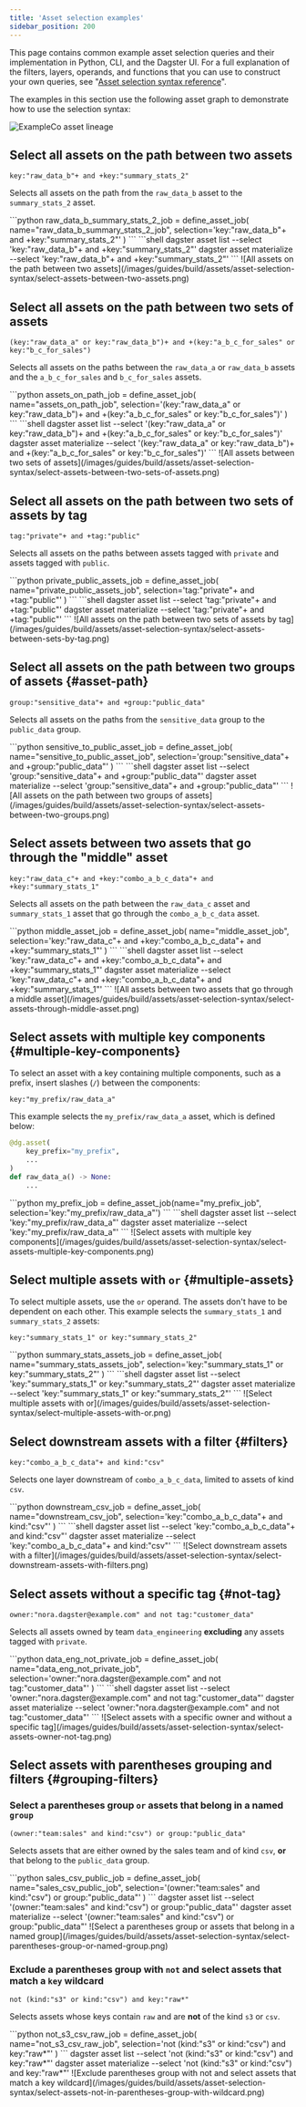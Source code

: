 ```yaml
---
title: 'Asset selection examples'
sidebar_position: 200
---
```


This page contains common example asset selection queries and their implementation in Python, CLI, and the Dagster UI. For a full explanation of the filters, layers, operands, and functions that you can use to construct your own queries, see "[Asset selection syntax reference](reference)".

The examples in this section use the following asset graph to demonstrate how to use the selection syntax:

![ExampleCo asset lineage](/images/guides/build/assets/asset-selection-syntax/exampleco-global-asset-lineage.png)

## Select all assets on the path between two assets

```shell
key:"raw_data_b"+ and +key:"summary_stats_2"
```

Selects all assets on the path from the `raw_data_b` asset to the `summary_stats_2` asset.

<Tabs groupId="examples">
    <TabItem value="python" label="Python">
    ```python
    raw_data_b_summary_stats_2_job = define_asset_job(
        name="raw_data_b_summary_stats_2_job", selection='key:"raw_data_b"+ and +key:"summary_stats_2"'
    )
    ```
    </TabItem>
    <TabItem value="cli" label="CLI">
    ```shell
    dagster asset list --select 'key:"raw_data_b"+ and +key:"summary_stats_2"'
    dagster asset materialize --select 'key:"raw_data_b"+ and +key:"summary_stats_2"'
    ```
    </TabItem>
    <TabItem value="dagster-ui" label="Dagster UI">
    ![All assets on the path between two assets](/images/guides/build/assets/asset-selection-syntax/select-assets-between-two-assets.png)
    </TabItem>
</Tabs>

## Select all assets on the path between two sets of assets

```shell
(key:"raw_data_a" or key:"raw_data_b")+ and +(key:"a_b_c_for_sales" or key:"b_c_for_sales")
```

Selects all assets on the paths between the `raw_data_a` or `raw_data_b` assets and the `a_b_c_for_sales` and `b_c_for_sales` assets.

<Tabs groupId="examples">
    <TabItem value="python" label="Python">
    ```python
    assets_on_path_job = define_asset_job(
        name="assets_on_path_job", selection='(key:"raw_data_a" or key:"raw_data_b")+ and +(key:"a_b_c_for_sales" or key:"b_c_for_sales")'
    )
    ```
    </TabItem>
    <TabItem value="cli" label="CLI">
    ```shell
    dagster asset list --select '(key:"raw_data_a" or key:"raw_data_b")+ and +(key:"a_b_c_for_sales" or key:"b_c_for_sales")'
    dagster asset materialize --select '(key:"raw_data_a" or key:"raw_data_b")+ and +(key:"a_b_c_for_sales" or key:"b_c_for_sales")'
    ```
    </TabItem>
    <TabItem value="dagster-ui" label="Dagster UI">
    ![All assets between two sets of assets](/images/guides/build/assets/asset-selection-syntax/select-assets-between-two-sets-of-assets.png)
    </TabItem>
</Tabs>

## Select all assets on the path between two sets of assets by tag

```shell
tag:"private"+ and +tag:"public"
```

Selects all assets on the paths between assets tagged with `private` and assets tagged with `public`.

<Tabs groupId="examples">
    <TabItem value="python" label="Python">
    ```python
    private_public_assets_job = define_asset_job(
        name="private_public_assets_job", selection='tag:"private"+ and +tag:"public"'
    )
    ```
    </TabItem>
    <TabItem value="cli" label="CLI">
    ```shell
    dagster asset list --select 'tag:"private"+ and +tag:"public"'
    dagster asset materialize --select 'tag:"private"+ and +tag:"public"'
    ```
    </TabItem>
    <TabItem value="dagster-ui" label="Dagster UI">
    ![All assets on the path between two sets of assets by tag](/images/guides/build/assets/asset-selection-syntax/select-assets-between-sets-by-tag.png)
    </TabItem>
</Tabs>

## Select all assets on the path between two groups of assets \{#asset-path}

```shell
group:"sensitive_data"+ and +group:"public_data"
```

Selects all assets on the paths from the `sensitive_data` group to the `public_data` group.

<Tabs groupId="examples">
    <TabItem value="python" label="Python">
    ```python
    sensitive_to_public_asset_job = define_asset_job(
        name="sensitive_to_public_asset_job", selection='group:"sensitive_data"+ and +group:"public_data"'
    )
    ```
    </TabItem>
    <TabItem value="cli" label="CLI">
    ```shell
    dagster asset list --select 'group:"sensitive_data"+ and +group:"public_data"'
    dagster asset materialize --select 'group:"sensitive_data"+ and +group:"public_data"'
    ```
    </TabItem>
    <TabItem value="dagster-ui" label="Dagster UI">
    ![All assets on the path between two groups of assets](/images/guides/build/assets/asset-selection-syntax/select-assets-between-two-groups.png)
    </TabItem>
</Tabs>

## Select assets between two assets that go through the "middle" asset

```shell
key:"raw_data_c"+ and +key:"combo_a_b_c_data"+ and +key:"summary_stats_1"
```

Selects all assets on the path between the `raw_data_c` asset and `summary_stats_1` asset that go through the `combo_a_b_c_data` asset.

<Tabs groupId="examples">
    <TabItem value="python" label="Python">
    ```python
    middle_asset_job = define_asset_job(
        name="middle_asset_job", selection='key:"raw_data_c"+ and +key:"combo_a_b_c_data"+ and +key:"summary_stats_1"'
    )
    ```
    </TabItem>
    <TabItem value="cli" label="CLI">
    ```shell
    dagster asset list --select 'key:"raw_data_c"+ and +key:"combo_a_b_c_data"+ and +key:"summary_stats_1"'
    dagster asset materialize --select 'key:"raw_data_c"+ and +key:"combo_a_b_c_data"+ and +key:"summary_stats_1"'
    ```
    </TabItem>
    <TabItem value="dagster-ui" label="Dagster UI">
    ![All assets between two assets that go through a middle asset](/images/guides/build/assets/asset-selection-syntax/select-assets-through-middle-asset.png)
    </TabItem>
</Tabs>

## Select assets with multiple key components \{#multiple-key-components}

To select an asset with a key containing multiple components, such as a prefix, insert slashes (`/`) between the components:

```shell
key:"my_prefix/raw_data_a"
```

This example selects the `my_prefix/raw_data_a` asset, which is defined below:

```python
@dg.asset(
    key_prefix="my_prefix",
    ...
)
def raw_data_a() -> None:
    ...
```

<Tabs groupId="examples">
    <TabItem value="python" label="Python">
    ```python
    my_prefix_job = define_asset_job(name="my_prefix_job", selection='key:"my_prefix/raw_data_a"')
    ```
    </TabItem>
    <TabItem value="cli" label="CLI">
    ```shell
    dagster asset list --select 'key:"my_prefix/raw_data_a"'
    dagster asset materialize --select 'key:"my_prefix/raw_data_a"'
    ```
    </TabItem>
    <TabItem value="dagster-ui" label="Dagster UI">
    ![Select assets with multiple key components](/images/guides/build/assets/asset-selection-syntax/select-assets-multiple-key-components.png)
    </TabItem>
</Tabs>

## Select multiple assets with `or` \{#multiple-assets}

To select multiple assets, use the `or` operand. The assets don't have to be dependent on each other. This example selects the `summary_stats_1` and `summary_stats_2` assets:

```shell
key:"summary_stats_1" or key:"summary_stats_2"
```

<Tabs groupId="examples">
    <TabItem value="python" label="Python">
    ```python
    summary_stats_assets_job = define_asset_job(
        name="summary_stats_assets_job", selection='key:"summary_stats_1" or key:"summary_stats_2"'
    )
    ```
    </TabItem>
    <TabItem value="cli" label="CLI">
    ```shell
    dagster asset list --select 'key:"summary_stats_1" or key:"summary_stats_2"'
    dagster asset materialize --select 'key:"summary_stats_1" or key:"summary_stats_2"'
    ```
    </TabItem>
    <TabItem value="dagster-ui" label="Dagster UI">
    ![Select multiple assets with or](/images/guides/build/assets/asset-selection-syntax/select-multiple-assets-with-or.png)
    </TabItem>
</Tabs>

## Select downstream assets with a filter \{#filters}

```shell
key:"combo_a_b_c_data"+ and kind:"csv"
```

Selects one layer downstream of `combo_a_b_c_data`, limited to assets of kind `csv`.

<Tabs groupId="examples">
    <TabItem value="python" label="Python">
    ```python
    downstream_csv_job = define_asset_job(
        name="downstream_csv_job", selection='key:"combo_a_b_c_data"+ and kind:"csv"'
    )
   ```
    </TabItem>
    <TabItem value="cli" label="CLI">
    ```shell
    dagster asset list --select 'key:"combo_a_b_c_data"+ and kind:"csv"'
    dagster asset materialize --select 'key:"combo_a_b_c_data"+ and kind:"csv"'
    ```
    </TabItem>
    <TabItem value="dagster-ui" label="Dagster UI">
    ![Select downstream assets with a filter](/images/guides/build/assets/asset-selection-syntax/select-downstream-assets-with-filters.png)
    </TabItem>
</Tabs>

## Select assets without a specific tag \{#not-tag}

```shell
owner:"nora.dagster@example.com" and not tag:"customer_data"
```

Selects all assets owned by team `data_engineering` **excluding** any assets tagged with `private`.

<Tabs groupId="examples">
    <TabItem value="python" label="Python">
    ```python
    data_eng_not_private_job = define_asset_job(
        name="data_eng_not_private_job", selection='owner:"nora.dagster@example.com" and not tag:"customer_data"'
    )
    ```
    </TabItem>
    <TabItem value="cli" label="CLI">
    ```shell
    dagster asset list --select 'owner:"nora.dagster@example.com" and not tag:"customer_data"'
    dagster asset materialize --select 'owner:"nora.dagster@example.com" and not tag:"customer_data"'
    ```
    </TabItem>
    <TabItem value="dagster-ui" label="Dagster UI">
    ![Select assets with a specific owner and without a specific tag](/images/guides/build/assets/asset-selection-syntax/select-assets-owner-not-tag.png)
    </TabItem>
</Tabs>

## Select assets with parentheses grouping and filters \{#grouping-filters}

### Select a parentheses group `or` assets that belong in a named `group`

```shell
(owner:"team:sales" and kind:"csv") or group:"public_data"
```

Selects assets that are either owned by the sales team and of kind `csv`, **or** that belong to the `public_data` group.

<Tabs groupId="examples">
    <TabItem value="python" label="Python">
    ```python
    sales_csv_public_job = define_asset_job(
        name="sales_csv_public_job", selection='(owner:"team:sales" and kind:"csv") or group:"public_data"'
    )
    ```
    </TabItem>
    <TabItem value="cli" label="CLI">
    dagster asset list --select '(owner:"team:sales" and kind:"csv") or group:"public_data"'
    dagster asset materialize --select '(owner:"team:sales" and kind:"csv") or group:"public_data"'
    </TabItem>
    <TabItem value="dagster-ui" label="Dagster UI">
    ![Select a parentheses group or assets that belong in a named group](/images/guides/build/assets/asset-selection-syntax/select-parentheses-group-or-named-group.png)
    </TabItem>
</Tabs>

### Exclude a parentheses group with `not` and select assets that match a `key` wildcard

```shell
not (kind:"s3" or kind:"csv") and key:"raw*"
```

Selects assets whose keys contain `raw` and are **not** of the kind `s3` or `csv`.

<Tabs groupId="examples">
    <TabItem value="python" label="Python">
    ```python
    not_s3_csv_raw_job = define_asset_job(
        name="not_s3_csv_raw_job", selection='not (kind:"s3" or kind:"csv") and key:"raw*"'
    )
    ```
    </TabItem>
    <TabItem value="cli" label="CLI">
    dagster asset list --select 'not (kind:"s3" or kind:"csv") and key:"raw*"'
    dagster asset materialize --select 'not (kind:"s3" or kind:"csv") and key:"raw*"'
    </TabItem>
    <TabItem value="dagster-ui" label="Dagster UI">
    ![Exclude parentheses group with not and select assets that match a key wildcard](/images/guides/build/assets/asset-selection-syntax/select-assets-not-in-parentheses-group-with-wildcard.png)
    </TabItem>
</Tabs>
